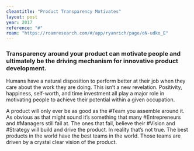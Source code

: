 ```yaml
---
cleantitle: "Product Transparency Motivates"
layout: post
year: 2017
reference: "#"
roam: "https://roamresearch.com/#/app/ryanrich/page/oN-udko_E"
---
```

### Transparency around your product can motivate people and ultimately be the driving mechanism for innovative product development.

Humans have a natural disposition to perform better at their job when they care about the work they are doing. This isn’t a new revelation. Positivity, happiness, self-worth, and time investment all play a major role in motivating people to achieve their potential within a given occupation.

A product will only ever be as good as the #Team you assemble around it. As obvious as that might sound it’s something that many #Entrepreneurs and #Managers still fail at. The ones that fail, believe their #Vision and #Strategy will build and drive the product. In reality that’s not true. The best products in the world have the best teams in the world. Those teams are driven by a crystal clear vision of the product.